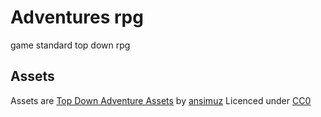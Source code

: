 # Adventures rpg
game standard top down rpg
## Assets
Assets are [Top Down Adventure Assets](https://opengameart.org/content/top-down-adventure-assets) by [ansimuz](https://opengameart.org/users/ansimuz) Licenced under [CC0](https://creativecommons.org/publicdomain/zero/1.0/)